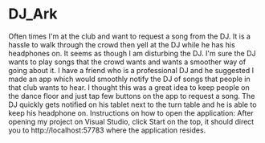 # DJ_Ark
Often times I'm at the club and want to request a song from the DJ. It is a hassle to walk through the crowd then yell at the DJ while he has his headphones on. It seems as though I am disturbing the DJ. I'm sure the DJ wants to play songs that the crowd wants and wants a smoother way of going about it. I have a friend who is a professional DJ and he suggested I made an app which would smoothly notify the DJ of songs that people in that club wants to hear. I thought this was a great idea to keep people on the dance floor and just tap few buttons on the app to request a song. The DJ quickly gets notified on his tablet next to the turn table and he is able to keep his headphone on. 
Instructions on how to open the application: After opening my project on Visual Studio, click Start on the top, it should direct you to http://localhost:57783 where the application resides. 
